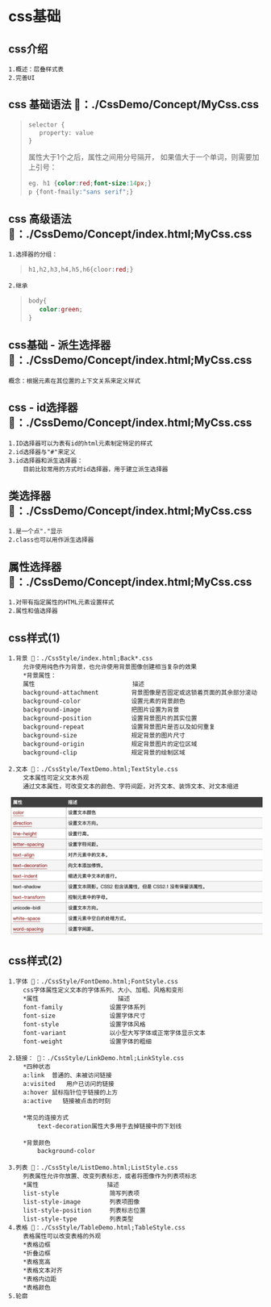 # css基础

## css介绍
    1.概述：层叠样式表
    2.完善UI
## css 基础语法 🌰：./CssDemo/Concept/MyCss.css
>```
> selector {
>    property: value
> }
>```
> 属性大于1个之后，属性之间用分号隔开，
> 如果值大于一个单词，则需要加上引号：
>```css
> eg. h1 {color:red;font-size:14px;}
> p {font-fmaily:"sans serif";}
>```

## css 高级语法 🌰：./CssDemo/Concept/index.html;MyCss.css
    1.选择器的分组：
>```css      
> h1,h2,h3,h4,h5,h6{cloor:red;}
>```
    2.继承
>```css
> body{
>    color:green;
>}
>```

## css基础 - 派生选择器 🌰：./CssDemo/Concept/index.html;MyCss.css
    概念：根据元素在其位置的上下文关系来定义样式 
## css - id选择器 🌰：./CssDemo/Concept/index.html;MyCss.css
    1.ID选择器可以为表有id的html元素制定特定的样式
    2.id选择器与"#"来定义
    3.id选择器和派生选择器：
        目前比较常用的方式时id选择器，用于建立派生选择器
## 类选择器 🌰：./CssDemo/Concept/index.html;MyCss.css
    1.是一个点"."显示
    2.class也可以用作派生选择器
## 属性选择器 🌰：./CssDemo/Concept/index.html;MyCss.css
    1.对带有指定属性的HTML元素设置样式
    2.属性和值选择器
## css样式(1)
    1.背景 🌰：./CssStyle/index.html;Back*.css
        允许使用纯色作为背景，也允许使用背景图像创建相当复杂的效果
        *背景属性：
        属性                           描述
        background-attachment         背景图像是否固定或这锁着页面的其余部分滚动
        background-color              设置元素的背景颜色  
        background-image              把图片设置为背景
        background-position           设置背景图片的其实位置
        background-repeat             设置背景图片是否以及如何重复
        background-size               规定背景的图片尺寸
        background-origin             规定背景图片的定位区域
        background-clip               规定背景的绘制区域

    2.文本 🌰：./CssStyle/TextDemo.html;TextStyle.css
        文本属性可定义文本外观
        通过文本属性，可改变文本的颜色、字符间距，对齐文本、装饰文本、对文本缩进
![avatar](./CssStyle/image/TextStyle.jpg)
##  css样式(2)
    1.字体 🌰：./CssStyle/FontDemo.html;FontStyle.css
        css字体属性定义文本的字体系列、大小、加粗、风格和变形
        *属性                      描述
        font-family             设置字体系列
        font-size               设置字体尺寸
        font-style              设置字体风格
        font-variant            以小型大写字体或正常字体显示文本
        font-weight             设置字体的粗细

    2.链接： 🌰：./CssStyle/LinkDemo.html;LinkStyle.css
        *四种状态
        a:link  普通的、未被访问链接
        a:visited   用户已访问的链接
        a:hover 鼠标指针位于链接的上方
        a:active   链接被点击的时刻

        *常见的连接方式
            text-decoration属性大多用于去掉链接中的下划线

        *背景颜色 
            background-color

    3.列表 🌰：./CssStyle/ListDemo.html;ListStyle.css
        列表属性允许你放置、改变列表标志，或者将图像作为列表项标志
        *属性                   描述
        list-style              简写列表项
        list-style-image        列表项图像
        list-style-position     列表标志位置
        list-style-type         列表类型
    4.表格 🌰：./CssStyle/TableDemo.html;TableStyle.css
        表格属性可以改变表格的外观
        *表格边框
        *折叠边框
        *表格宽高
        *表格文本对齐
        *表格内边距
        *表格颜色
    5.轮廓
